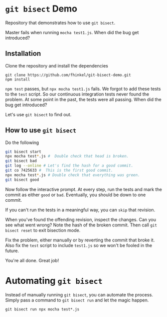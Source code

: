 # `git bisect` Demo

Repository that demonstrates how to use `git bisect`.

Master fails when running `mocha test1.js`. When did the bug get introduced?

## Installation

Clone the repository and install the dependencies
```shell
git clone https://github.com/fhinkel/git-bisect-demo.git
npm install
```

`npm test`
passes, but `npx mocha test1.js` fails. We forgot to
add these tests to the `test` script. So our continuous
integration tests never found the problem.
At some point in the past, the tests were all passing. When did the bug get introduced?

Let's use `git bisect` to find out.

## How to use `git bisect`

Do the following

```bash
git bisect start
npx mocha test*.js #  Double check that head is broken.
git bisect bad
git log --online # Let's find the hash for a good commit.
git co 7425633 #  This is the first good commit.
npx mocha test*.js # Double check that everything was green.
git bisect good
```

Now follow the interactive prompt. At every step, run the tests and mark the commit as either `good` or `bad`. Eventually, you should be down to one commit.

If you can't run the tests in a meaningful way, you can `skip` that revision.

When you've found the offending revision, inspect the changes. Can you see what went wrong? Note the hash of the broken commit. Then call `git bisect reset` to exit bisection mode.

Fix the problem, either manually or by reverting the commit that broke it. Also fix the `test` script to include `test1.js` so we won't be fooled in the future.

You're all done. Great job!

# Automating `git bisect`
Instead of manually running `git bisect`, you can automate the process. Simply
pass a command to `git bisect run` and let the magic happen.

```shell
git bisect run npx mocha test*.js
```
